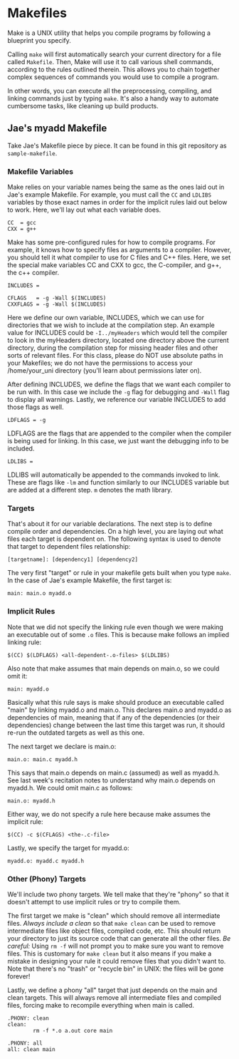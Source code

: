 Makefiles
=========

Make is a UNIX utility that helps you compile programs by following a blueprint
you specify.

Calling `make` will first automatically search your current directory for a
file called `Makefile`. Then, Make will use it to call various shell commands,
according to the rules outlined therein. This allows you to chain together
complex sequences of commands you would use to compile a program.

In other words, you can execute all the preprocessing, compiling, and linking
commands just by typing `make`. It's also a handy way to automate cumbersome
tasks, like cleaning up build products.

## Jae's myadd Makefile ##

Take Jae's Makefile piece by piece. It can be found in this git repository as
`sample-makefile`.

### Makefile Variables ###
Make relies on your variable names being the same as the ones laid out in Jae's
example Makefile. For example, you must call the `CC` and `LDLIBS` variables 
by those exact names in order for the implicit rules laid out below to work.
Here, we'll lay out what each variable does.

```make
CC  = gcc
CXX = g++
```

Make has some pre-configured rules for how to compile programs. For example,
it knows how to specify files as arguments to a compiler. However, you should 
tell it what compiler to use for C files and C++ files. Here, we set the
special make variables CC and CXX to gcc, the C-compiler, and g++, the c++
compiler.

```make
INCLUDES =

CFLAGS   = -g -Wall $(INCLUDES)
CXXFLAGS = -g -Wall $(INCLUDES)
```

Here we define our own variable, INCLUDES, which we can use for directories 
that we wish to include at the compilation step. An example value for INCLUDES 
could be `-I../myHeaders` which would tell the compiler to look in the myHeaders 
directory, located one directory above the current directory, during the 
compilation step for missing header files and other sorts of relevant files. For 
this class, please do NOT use absolute paths in your Makefiles; we do not have 
the permissions to access your /home/your_uni directory (you'll learn about 
permissions later on).

After defining INCLUDES, we define the flags that we want each compiler to be
run with. In this case we include the `-g` flag for debugging and `-Wall` flag
to display all warnings. Lastly, we reference our variable INCLUDES to add 
those flags as well.

```make
LDFLAGS = -g
```

LDFLAGS are the flags that are appended to the compiler when the compiler is
being used for linking. In this case, we just want the debugging info to be 
included.

```make
LDLIBS =
```

LDLIBS will automatically be appended to the commands invoked to link. 
These are flags like `-lm` and function similarly to our INCLUDES variable 
but are added at a different step. `m` denotes the math library.

### Targets ###
That's about it for our variable declarations. The next step is to define
compile order and dependencies. On a high level, you are laying out what files
each target is dependent on. The following syntax is used to denote that
target to dependent files relationship:

```make
[targetname]: [dependency1] [dependency2]
```

The very first "target" or rule in your makefile gets built when you type `make`. 
In the case of Jae's example Makefile, the first target is:

```make
main: main.o myadd.o
```

### Implicit Rules ###

Note that we did not specify the linking rule even though we were making an
executable out of some `.o` files. This is because make follows an implied
linking rule:

    $(CC) $(LDFLAGS) <all-dependent-.o-files> $(LDLIBS)

Also note that make assumes that main depends on main.o, so we could omit it:

```make
main: myadd.o 
```

Basically what this rule says is make should produce an executable called 
"main" by linking myadd.o and main.o. This declares main.o and myadd.o as 
dependencies of main, meaning that if any of the dependencies (or their 
dependencies) change between the last time this target was run, it should 
re-run the outdated targets as well as this one.

The next target we declare is main.o:

```make
main.o: main.c myadd.h
```

This says that main.o depends on main.c (assumed) as well as myadd.h. See last
week's recitation notes to understand why main.o depends on myadd.h. We could
omit main.c as follows:

```make
main.o: myadd.h
```

Either way, we do not specify a rule here because make assumes the implicit
rule:

    $(CC) -c $(CFLAGS) <the-.c-file>

Lastly, we specify the target for myadd.o:

```make
myadd.o: myadd.c myadd.h
```

### Other (Phony) Targets ###

We'll include two phony targets. We tell make that they're "phony" so that it
doesn't attempt to use implicit rules or try to compile them. 

The first target we make is "clean" which should remove all intermediate files. 
*Always include a clean* so that `make clean` can be used to remove 
intermediate files like object files, compiled code, etc. This should return 
your directory to just its source code that can generate all the other files. 
*Be careful:* Using `rm -f` will not prompt you to make sure you want to remove 
files. This is customary for `make clean` but it also means if you make a 
mistake in designing your rule it could remove files that you didn't want to. 
Note that there's no "trash" or "recycle bin" in UNIX: the files will be gone 
forever!

Lastly, we define a phony "all" target that just depends on the main and clean
targets. This will always remove all intermediate files and compiled files,
forcing make to recompile everything when main is called.

```make
.PHONY: clean
clean:
        rm -f *.o a.out core main

.PHONY: all
all: clean main
```
